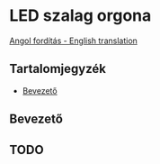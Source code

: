 # LED szalag orgona

[Angol fordítás - English translation](README.md)

## Tartalomjegyzék
  * [Bevezető](#bevezető)

## Bevezető

## TODO
